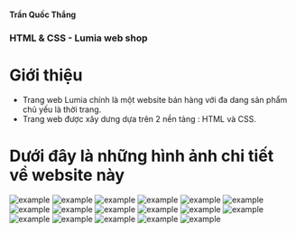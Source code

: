 #### Trần Quốc Thắng
 ### HTML & CSS - Lumia web shop
 # Giới thiệu
 - Trang web Lumia chính là một website bán hàng với đa dang sản phẩm chủ yếu là thời trang.
 - Trang web được xây dưng dựa trên 2 nền tảng : HTML và CSS.
# Dưới đây là những hình ảnh chi tiết về website này
![example](./images/home1.png)
![example](./images/home2.png)
![example](./images/home3.png)
![example](./images/home4.png)
![example](./images/home5.png)
![example](./images/home6.png)
![example](./images/home7.png)
![example](./images/home8.png)
![example](./images/info.png)
![example](./images/contact.png)
![example](./images/gallery.png)
![example](./images/login.png)
![example](./images/signup.png)
![example](./images/women.png)
![example](./images/checkout.png)
![example](./images/cart.png)
![example](./images/cart2.png)